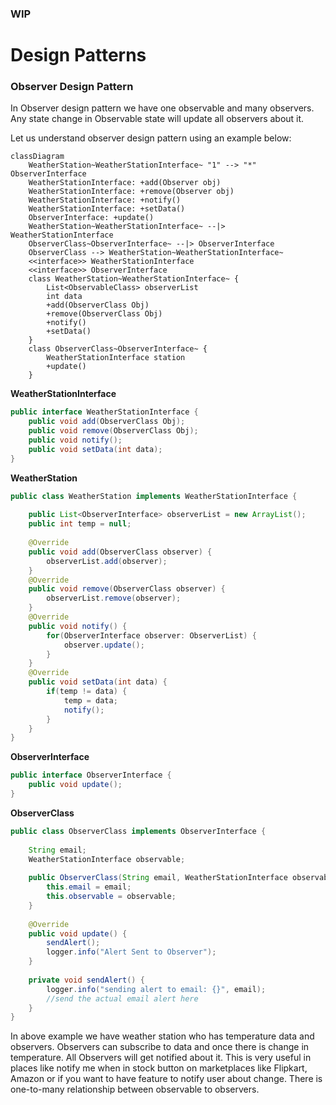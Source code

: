 ### WIP

# Design Patterns


### Observer Design Pattern

In Observer design pattern we have one observable and many observers. 
Any state change in Observable state will update all observers about it.

Let us understand observer design pattern using an example below:

```mermaid
classDiagram
    WeatherStation~WeatherStationInterface~ "1" --> "*" ObserverInterface
    WeatherStationInterface: +add(Observer obj)
    WeatherStationInterface: +remove(Observer obj)
    WeatherStationInterface: +notify()
    WeatherStationInterface: +setData()
    ObserverInterface: +update()
    WeatherStation~WeatherStationInterface~ --|> WeatherStationInterface
    ObserverClass~ObserverInterface~ --|> ObserverInterface
    ObserverClass --> WeatherStation~WeatherStationInterface~
    <<interface>> WeatherStationInterface
    <<interface>> ObserverInterface
    class WeatherStation~WeatherStationInterface~ {
        List<ObservableClass> observerList
        int data
        +add(ObserverClass Obj)
        +remove(ObserverClass Obj)
        +notify()
        +setData()
    }
    class ObserverClass~ObserverInterface~ {
        WeatherStationInterface station
        +update()
    }
```

**WeatherStationInterface**

```java
public interface WeatherStationInterface {
    public void add(ObserverClass Obj);
    public void remove(ObserverClass Obj);
    public void notify();
    public void setData(int data);
}
```
**WeatherStation**
```java
public class WeatherStation implements WeatherStationInterface {
    
    public List<ObserverInterface> observerList = new ArrayList();
    public int temp = null;
    
    @Override
    public void add(ObserverClass observer) {
        observerList.add(observer);
    }
    @Override
    public void remove(ObserverClass observer) {
        observerList.remove(observer);
    }
    @Override
    public void notify() {
        for(ObserverInterface observer: ObserverList) {
            observer.update();
        }
    }
    @Override
    public void setData(int data) {
        if(temp != data) {
            temp = data;
            notify();
        }
    }
}
```
**ObserverInterface**
```java
public interface ObserverInterface {
    public void update();
}
```

**ObserverClass**
```java
public class ObserverClass implements ObserverInterface {
    
    String email;
    WeatherStationInterface observable;
    
    public ObserverClass(String email, WeatherStationInterface observable) {
        this.email = email;
        this.observable = observable;
    }
    
    @Override
    public void update() {
        sendAlert();
        logger.info("Alert Sent to Observer");
    }
    
    private void sendAlert() {
        logger.info("sending alert to email: {}", email);
        //send the actual email alert here
    }
}
```


In above example we have weather station who has temperature data and observers. 
Observers can subscribe to data and once there is change in temperature. All Observers will get notified about it.
This is very useful in places like notify me when in stock button on marketplaces like Flipkart, Amazon or 
if you want to have feature to notify user about change. There is one-to-many relationship between observable to observers. 